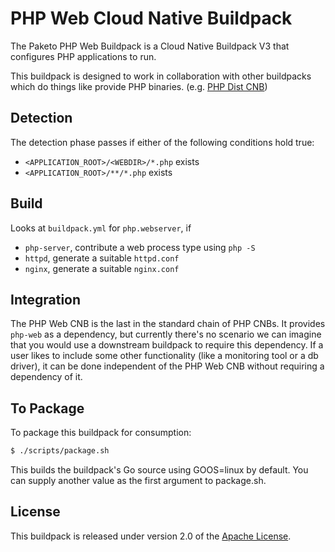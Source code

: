 # PHP Web Cloud Native Buildpack

The Paketo PHP Web Buildpack is a Cloud Native Buildpack V3 that configures PHP applications to run.

This buildpack is designed to work in collaboration with other buildpacks which do things like provide PHP binaries.
(e.g. [PHP Dist CNB](https://github.com/paketo-buildpacks/php-dist))

## Detection

The detection phase passes if either of the following conditions hold true:

- `<APPLICATION_ROOT>/<WEBDIR>/*.php` exists
- `<APPLICATION_ROOT>/**/*.php` exists

## Build

Looks at `buildpack.yml` for `php.webserver`, if
  - `php-server`, contribute a web process type using `php -S`
  - `httpd`, generate a suitable `httpd.conf`
  - `nginx`, generate a suitable `nginx.conf`

## Integration

The PHP Web CNB is the last in the standard chain of PHP CNBs. It provides `php-web`
as a dependency, but currently there's no scenario we can imagine that you would use
a downstream buildpack to require this dependency. If a user likes to include some other
functionality (like a monitoring tool or a db driver), it can be done independent of
the PHP Web CNB without requiring a dependency of it.

## To Package

To package this buildpack for consumption:

```bash
$ ./scripts/package.sh
```

This builds the buildpack's Go source using GOOS=linux by default. You can supply another value as the first argument to package.sh.

## License
This buildpack is released under version 2.0 of the [Apache License][a].

[a]: http://www.apache.org/licenses/LICENSE-2.0
